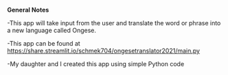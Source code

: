 **General Notes**

-This app will take input from the user and translate the word or phrase into a new language called Ongese.

-This app can be found at https://share.streamlit.io/schmek704/ongesetranslator2021/main.py

-My daughter and I created this app using simple Python code

